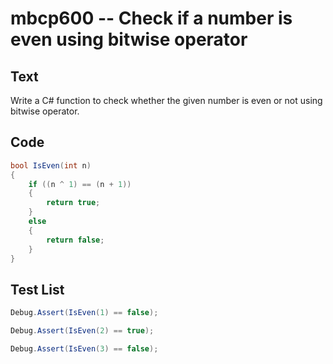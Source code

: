 # mbcp600 -- Check if a number is even using bitwise operator

## Text

Write a C# function to check whether the given number is even or not using bitwise operator.

## Code

```csharp
bool IsEven(int n) 
{ 
    if ((n ^ 1) == (n + 1)) 
    { 
        return true; 
    } 
    else 
    { 
        return false; 
    } 
}
```

## Test List

```csharp
Debug.Assert(IsEven(1) == false);
```

```csharp
Debug.Assert(IsEven(2) == true);
```

```csharp
Debug.Assert(IsEven(3) == false);
```
